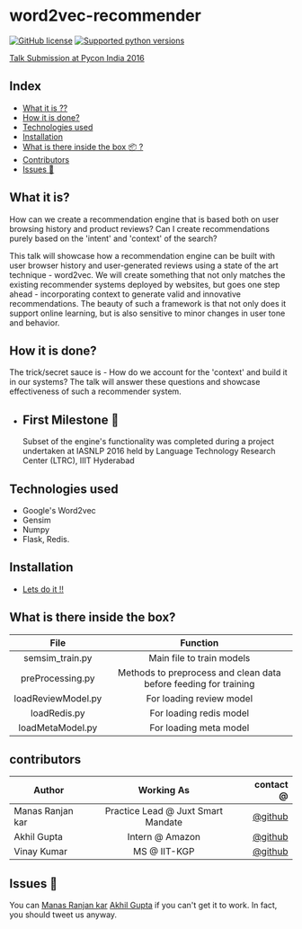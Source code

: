# word2vec-recommender
[![GitHub license](https://img.shields.io/pypi/l/pyzipcode-cli.svg)](https://img.shields.io/pypi/l/pyzipcode-cli.svg) [![Supported python versions](https://img.shields.io/pypi/pyversions/Django.svg)]([![PyPI](https://img.shields.io/pypi/pyversions/Django.svg)]())

[Talk Submission at Pycon India 2016](https://in.pycon.org/cfp/2016/proposals/creating-a-recommendation-engine-based-on-contextual-word-embeddings~aOZGe/)

## Index
- [What it is ??](#what-it-is?) 
- [How it is done?](#how-it-is-done?)
- [Technologies used](#technologies-used)
- [Installation](#installation)
- [What is there inside the box :package: ?](#What-is-there-inside-the-box?)
- [Contributors](#contributors)
- [Issues :bug:](#issues)

## What it is?
How can we create a recommendation engine that is based both on user browsing history and product reviews? Can I create recommendations purely based on the 'intent' and 'context' of the search?

This talk will showcase how a recommendation engine can be built with user browser history and user-generated reviews using a state of the art technique - word2vec. We will create something that not only matches the existing recommender systems deployed by websites, but goes one step ahead - incorporating context to generate valid and innovative recommendations. The beauty of such a framework is that not only does it support online learning, but is also sensitive to minor changes in user tone and behavior.

## How it is done?

The trick/secret sauce is - How do we account for the 'context' and build it in our systems? The talk will answer these questions and showcase effectiveness of such a recommender system.
* ## First Milestone :tada:
    Subset of the engine's functionality was completed during a project undertaken at IASNLP 2016 held by Language Technology Research Center (LTRC), IIIT Hyderabad
## Technologies used

* Google's Word2vec
* Gensim
* Numpy
* Flask, Redis.

## Installation

* [Lets do it !!](https://github.com/manasRK/word2vec-recommender/blob/master/Python%20Cloud%20Setup.md) 

## What is there inside the box?

| File                  | Function                  | 
|:---------------------:|:-------------------------:| 
| semsim_train.py       | Main file to train models | 
| preProcessing.py      | Methods to preprocess and clean data before feeding for training |
| loadReviewModel.py    | For loading review model  |
| loadRedis.py          | For loading redis model   |   
| loadMetaModel.py      | For loading meta model    |  

## contributors

|    Author        |              Working As             | contact @|
| -------------    |:-----------------------------------:| -----:  |
| Manas Ranjan kar | Practice Lead @ Juxt Smart Mandate  |[@github](https://github.com/manasRK) |
| Akhil Gupta      | Intern @ Amazon              |   [@github](https://github.com/codeorbit) |
| Vinay Kumar      | MS @ IIT-KGP                        |    [@github](https://github.com/vinay2k2)   |

## Issues :bug:
You can [Manas Ranjan kar](https://twitter.com/manasrnkar) [Akhil Gupta](https://twitter.com/decoding_life) if you can't get it to work. In fact, you should tweet us anyway.
